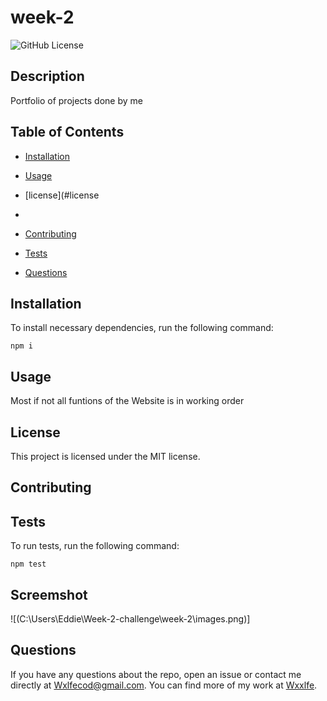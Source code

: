 # week-2
![GitHub License](https://img.shields.io/badge/license-${license}-blue.svg)

## Description

Portfolio of projects done by me

## Table of Contents 

* [Installation](#installation)

* [Usage](#usage)

* [license](#license
*
* [Contributing](#contributing)

* [Tests](#tests)

* [Questions](#questions)

## Installation

To install necessary dependencies, run the following command:

```
npm i
```

## Usage

Most if not all funtions of the Website is in working order

## License

This project is licensed under the MIT license.
  
## Contributing



## Tests

To run tests, run the following command:

```
npm test
```
## Screemshot
![(C:\Users\Eddie\Week-2-challenge\week-2\images\.png)]

## Questions

If you have any questions about the repo, open an issue or contact me directly at Wxlfecod@gmail.com. You can find more of my work at [Wxxlfe](https://github.com/Wxxlfe/).
